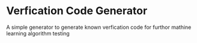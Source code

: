 # Verfication Code Generator
A simple generator to generate known verfication code for furthor mathine learning algorithm testing

